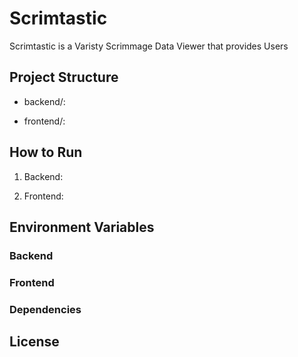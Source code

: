# Scrimtastic
Scrimtastic is a Varisty Scrimmage Data Viewer that provides Users

## Project Structure
* backend/:

* frontend/:


## How to Run
1. Backend:

2. Frontend:

## Environment Variables
### Backend

### Frontend

### Dependencies

## License




